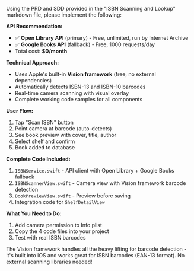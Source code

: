 Using the PRD and SDD provided in the "ISBN Scanning and Lookup" markdown file, please implement the following:

**API Recommendation:**

- ✅ **Open Library API** (primary) - Free, unlimited, run by Internet Archive
- ✅ **Google Books API** (fallback) - Free, 1000 requests/day
- Total cost: **$0/month**

**Technical Approach:**

- Uses Apple's built-in **Vision framework** (free, no external dependencies)
- Automatically detects ISBN-13 and ISBN-10 barcodes
- Real-time camera scanning with visual overlay
- Complete working code samples for all components

**User Flow:**

1. Tap "Scan ISBN" button
2. Point camera at barcode (auto-detects)
3. See book preview with cover, title, author
4. Select shelf and confirm
5. Book added to database

**Complete Code Included:**

1. `ISBNService.swift` - API client with Open Library + Google Books fallback
2. `ISBNScannerView.swift` - Camera view with Vision framework barcode detection
3. `BookPreviewView.swift` - Preview before saving
4. Integration code for `ShelfDetailView`

**What You Need to Do:**

1. Add camera permission to Info.plist
2. Copy the 4 code files into your project
3. Test with real ISBN barcodes

The Vision framework handles all the heavy lifting for barcode detection - it's built into iOS and works great for ISBN barcodes (EAN-13 format). No external scanning libraries needed!

